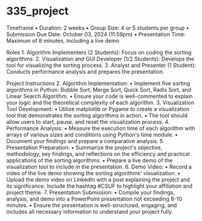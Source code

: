 # 335_project
Timeframe
    • Duration: 2 weeks
    • Group Size: 4 or 5 students per group
    • Submission Due Date: October 03, 2024 (11:59pm)
    • Presentation Time: Maximum of 8 minutes, including a live demo

Roles
    1. Algorithm Implementers (2 Students): Focus on coding the sorting algorithms.
    2. Visualization and GUI Developer (1/2 Students): Develops the tool for visualizing the
    sorting process.
    3. Analyst and Presenter (1 Student): Conducts performance analysis and prepares the
    presentation.

Project Instructions
2. Algorithm Implementation:
    • Implement five sorting algorithms in Python: Bubble Sort, Merge Sort, Quick Sort,
    Radix Sort, and Linear Search Algorithm.
    • Ensure your code is well-commented to explain your logic and the theoretical
    complexity of each algorithm.
3. Visualization Tool Development:
    • Utilize matplotlib or Pygame to create a visualization tool that demonstrates the
    sorting algorithms in action.
    • The tool should allow users to start, pause, and reset the visualization process.
4. Performance Analysis:
    • Measure the execution time of each algorithm with arrays of various sizes and
    conditions using Python's time module.
    • Document your findings and prepare a comparative analysis.
5. Presentation Preparation:
    • Summarize the project's objective, methodology, key findings, and reflections on
    the efficiency and practical applications of the sorting algorithms.
    • Prepare a live demo of the visualization tool to include in the presentation.
6. Demo Video:
    • Record a video of the live demo showing the sorting algorithms' visualization.
    • Upload the demo video on LinkedIn with a post explaining the project and its
    significance. Include the hashtag #CSUF to highlight your affiliation and project
    theme.
7. Presentation Submission:
    • Compile your findings, analysis, and demo into a PowerPoint presentation not
    exceeding 8-10 minutes.
    • Ensure the presentation is well-structured, engaging, and includes all necessary
    information to understand your project fully.
